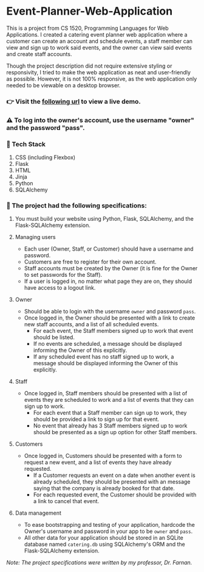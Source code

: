 # Event-Planner-Web-Application

This is a project from CS 1520, Programming Languages for Web Applications. I created a catering event planner web application where a customer can create an account and schedule events, a staff member can view and sign up to work said events, and the owner can view said events and create staff accounts. 

Though the project description did not require extensive styling or responsivity, I tried to make the web application as neat and user-friendly as possible. However, it is not 100% responsive, as the web application only needed to be viewable on a desktop browser.

### :point_right: Visit the [following url](http://valhos2.pythonanywhere.com/) to view a live demo.

### :warning: To log into the owner's account, use the username "owner" and the password "pass".

### 🧰 Tech Stack 
1. CSS (including Flexbox)
2. Flask
3. HTML
4. Jinja
5. Python
6. SQLAlchemy

### :memo: The project had the following specifications:

1. You must build your website using Python, Flask, SQLAlchemy, and the
	Flask-SQLAlchemy extension.

2. Managing users
	* Each user (Owner, Staff, or Customer) should have a username and
		password.
	* Customers are free to register for their own account.
	* Staff accounts must be created by the Owner (it is fine for the Owner
		to set passwords for the Staff).
	* If a user is logged in, no matter what page they are on, they should
		have access to a logout link.

3. Owner
	* Should be able to login with the username `owner` and password `pass`.
	* Once logged in, the Owner should be presented with a link to create new
		staff accounts, and a list of all scheduled events.
		* For each event, the Staff members signed up to work that event should
			be listed.
		* If no events are scheduled, a message should be displayed informing
			the Owner of this explicitly.
		* If any scheduled event has no staff signed up to work, a message
			should be displayed informing the Owner of this explicitly.

4. Staff
	* Once logged in, Staff members should be presented with a list of events
		they are scheduled to work and a list of events that they can sign up to
		work.
		* For each event that a Staff member can sign up to work, they should
			be provided a link to sign up for that event.
		* No event that already has 3 Staff members signed up to work should be
			presented as a sign up option for other Staff members.

5. Customers
	* Once logged in, Customers should be presented with a form to request a
		new event, and a list of events they have already requested.
		* If a Customer requests an event on a date when another event is
			already scheduled, they should be presented with an message saying
			that the company is already booked for that date.
		* For each requested event, the Customer should be provided with a link
			to cancel that event.

6. Data management
	* To ease bootstrapping and testing of your application, hardcode the
		Owner's username and password in your app to be `owner` and `pass`.
	* All other data for your application should be stored in an SQLite
		database named `catering.db` using SQLAlchemy's ORM and the
		Flask-SQLAlchemy extension.

<em>Note: The project specifications were written by my professor, Dr. Farnan.</em>
